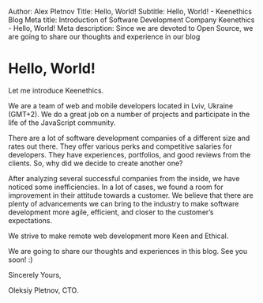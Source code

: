 Author: Alex Pletnov
Title: Hello, World!
Subtitle: Hello, World! - Keenethics Blog
Meta title: Introduction of Software Development Company Keenethics - Hello, World!
Meta description: Since we are devoted to Open Source, we are going to share our thoughts and experience in our blog

<div class="letter">
   <h1>Hello, World!</h1>
   <p style="margin: 0">Let me introduce Keenethics.</p>
   <p>We are a team of web and mobile developers located in Lviv, Ukraine (GMT+2). We do a great job on a number of projects and participate in the life of the JavaScript community.</p>
   <p>There are a lot of software development companies of a different size and rates out there. They offer various perks and competitive salaries for developers. They have experiences, portfolios, and good reviews from the clients. So, why did we decide to create another one?</p>
   <p style="margin: 0">After analyzing several successful companies from the inside, we have noticed some inefficiencies. In a lot of cases, we found a room for improvement in their attitude towards a customer. We believe that there are plenty of advancements we can bring to the industry to make software development more agile, efficient, and closer to the customer’s expectations.</p>
   <p>We strive to make remote web development more Keen and Ethical.</p>
   <p>We are going to share our thoughts and experiences in this blog. See you soon! :)</p>
   <p style="margin: 0">Sincerely Yours,</p>
   <p>Oleksiy Pletnov, CTO.</p>
</div>